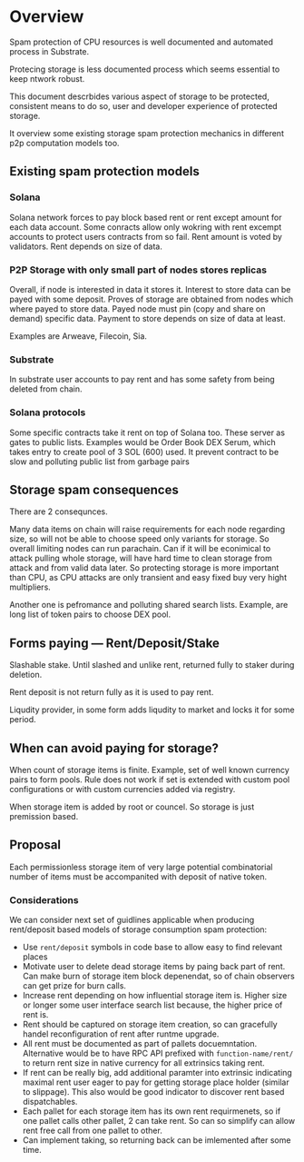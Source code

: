 # Overview

Spam protection of CPU resources is well documented and automated process in Substrate.

Protecing storage is less documented process which seems essential to keep ntwork robust.

This document descrbides various aspect of storage to be protected, consistent means to do so, user and developer experience of protected storage. 

It overview some existing storage spam protection mechanics in different p2p computation models too.

## Existing spam protection models

### Solana

Solana network forces to pay block based rent or rent except amount for each data account. 
Some conracts allow only wokring with rent excempt accounts to protect users contracts from so fail.
Rent amount is voted by validators. Rent depends on size of data.

### P2P Storage with only small part of nodes stores replicas

Overall, if node is interested in data it stores it.
Interest to store data can be payed with some deposit.
Proves of storage are obtained from nodes which where payed to store data. 
Payed node must pin (copy and share on demand) specific data.
Payment to store depends on size of data at least.

Examples are Arweave, Filecoin, Sia.

### Substrate 

In substrate user accounts to pay rent and has some safety from being deleted from chain.

### Solana protocols

Some specific contracts take it rent on top of Solana too. 
These server as gates to public lists. 
Examples would be Order Book DEX Serum, which takes entry to create pool of 3 SOL (600) used.
It prevent contract to be slow and polluting public list from garbage pairs

## Storage spam consequences

There are 2 consequnces.

Many data items on chain will raise requirements for each node regarding size, so will not be able to choose speed only variants for storage.
So overall limiting nodes can run parachain.
Can if it will be econimical to attack pulling whole storage, will have hard time to clean storage from attack and from valid data later.
So protecting storage is more important than CPU, as CPU attacks are only transient and easy fixed buy very hight multipliers.

Another one is pefromance and polluting shared search lists. 
Example, are long list of token pairs to choose DEX pool.

## Forms paying ― Rent/Deposit/Stake

Slashable stake. Until slashed and unlike rent, returned fully to staker during deletion.

Rent deposit is not return fully as it is used to pay rent.

Liqudity provider, in some form adds liqudity to market and locks it for some period.

## When can avoid paying for storage?

When count of storage items is finite. 
Example, set of well known currency pairs to form pools.
Rule does not work if set is extended with custom pool configurations or with custom currencies added via registry.

When storage item is added by root or councel.
So storage is just premission based.

## Proposal

Each permissionless storage item of very large potential combinatorial number of items must be accompanited with deposit of native token.

### Considerations

We can consider next set of guidlines applicable when producing rent/deposit based models of storage consumption spam protection:

- Use `rent/deposit` symbols in code base to allow easy to find relevant places
- Motivate user to delete dead storage items by paing back part of rent. Can make burn of storage item block depenendat, so of chain observers can get prize for burn calls.
- Increase rent depending on how influential storage item is. Higher size or longer some user interface search list because, the higher price of rent is.
- Rent should be captured on storage item creation, so can gracefully handel reconfiguration of rent after runtme upgrade.
- All rent must be documented as part of pallets docuemntation. Alternative would be to have RPC API prefixed with `function-name/rent/` to return rent size in native currency for all extrinsics taking rent.
- If rent can be really big, add additional paramter into extrinsic indicating maximal rent user eager to pay for getting storage place holder (similar to slippage). This also would be good indicator to discover rent based dispatchables.
- Each pallet for each storage item has its own rent requirmenets, so if one pallet calls other pallet, 2 can take rent. So can so simplify can allow rent free call from one pallet to other.
- Can implement taking, so returning back can be imlemented after some time.

